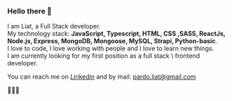 ### Hello there 👋  
I am Liat, a Full Stack developer.  
My technology stack: **JavaScript, Typescript, HTML, CSS ,SASS, ReactJs, Node.js, Express, MongoDB, Mongoose, MySQL, Strapi, Python-basic**.   
I love to code, I love working with people and I love to learn new things.  
I am currently looking for my first position as a full stack \ frontend developer.  
 
You can reach me on [Linkedin](https://www.linkedin.com/in/liat-pardo-grinbaum-43932b146/) and by mail: pardo.liat@gmail.com 

🌸🌸🌸



<!--
**LiatPardoGrinbaum/LiatPardoGrinbaum** is a ✨ _special_ ✨ repository because its `README.md` (this file) appears on your GitHub profile.

Here are some ideas to get you started:

- 🔭 I’m currently working on ...
- 🌱 I’m currently learning ...
- 👯 I’m looking to collaborate on ...
- 🤔 I’m looking for help with ...
- 💬 Ask me about ...
- 📫 How to reach me: ...
- 😄 Pronouns: ...
- ⚡ Fun fact: ...
-->

